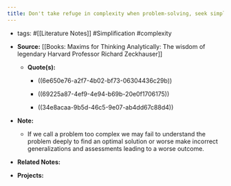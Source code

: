```yaml
---
title: Don't take refuge in complexity when problem-solving, seek simplification
---
```


- tags: #[[Literature Notes]] #Simplification #complexity

- **Source:** [[Books: Maxims for Thinking Analytically: The wisdom of legendary Harvard Professor Richard Zeckhauser]]
	 - **Quote(s):**
		 - ((6e650e76-a2f7-4b02-bf73-06304436c29b))

		 - ((69225a87-4ef9-4e94-b69b-20e0f1706175))

		 - ((34e8acaa-9b5d-46c5-9e07-ab4dd67c88d4))

- **Note:**
	 - If we call a problem too complex we may fail to understand the problem deeply to find an optimal solution or worse make incorrect generalizations and assessments leading to a worse outcome.

- **Related Notes:**

- **Projects:**
